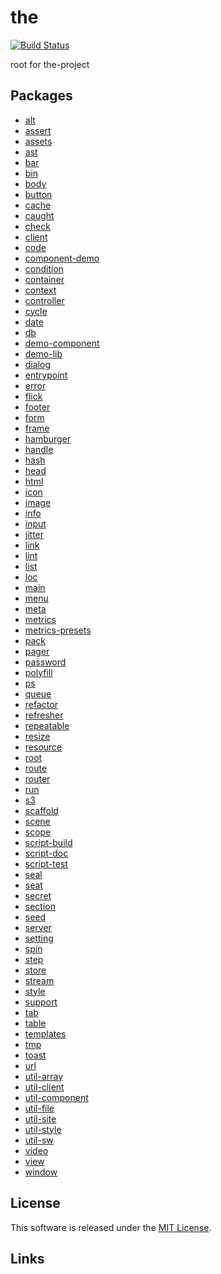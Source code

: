 the
==========

<!---
This file is generated by the-tmpl. Do not update manually.
--->

<!-- Badge Start -->
<a name="badges"></a>

[![Build Status][bd_travis_shield_url]][bd_travis_url]

[bd_repo_url]: https://github.com/the-labo/the
[bd_travis_url]: http://travis-ci.org/the-labo/the
[bd_travis_shield_url]: http://img.shields.io/travis/the-labo/the.svg?style=flat
[bd_travis_com_url]: http://travis-ci.com/the-labo/the
[bd_travis_com_shield_url]: https://api.travis-ci.com/the-labo/the.svg?token=
[bd_license_url]: https://github.com/the-labo/the/blob/master/LICENSE
[bd_npm_url]: http://www.npmjs.org/package/the
[bd_npm_shield_url]: http://img.shields.io/npm/v/the.svg?style=flat
[bd_standard_url]: http://standardjs.com/
[bd_standard_shield_url]: https://img.shields.io/badge/code%20style-standard-brightgreen.svg

<!-- Badge End -->


<!-- Description Start -->
<a name="description"></a>

root for the-project

<!-- Description End -->


<!-- Overview Start -->
<a name="overview"></a>



<!-- Overview End -->


<!-- Sections Start -->
<a name="sections"></a>

<!-- Section from "doc/readme/10.Packages.md.hbs" Start -->

<a name="section-doc-readme-10-packages-md"></a>

## Packages


- [alt](./packages/alt)
- [assert](./packages/assert)
- [assets](./packages/assets)
- [ast](./packages/ast)
- [bar](./packages/bar)
- [bin](./packages/bin)
- [body](./packages/body)
- [button](./packages/button)
- [cache](./packages/cache)
- [caught](./packages/caught)
- [check](./packages/check)
- [client](./packages/client)
- [code](./packages/code)
- [component-demo](./packages/component-demo)
- [condition](./packages/condition)
- [container](./packages/container)
- [context](./packages/context)
- [controller](./packages/controller)
- [cycle](./packages/cycle)
- [date](./packages/date)
- [db](./packages/db)
- [demo-component](./packages/demo-component)
- [demo-lib](./packages/demo-lib)
- [dialog](./packages/dialog)
- [entrypoint](./packages/entrypoint)
- [error](./packages/error)
- [flick](./packages/flick)
- [footer](./packages/footer)
- [form](./packages/form)
- [frame](./packages/frame)
- [hamburger](./packages/hamburger)
- [handle](./packages/handle)
- [hash](./packages/hash)
- [head](./packages/head)
- [html](./packages/html)
- [icon](./packages/icon)
- [image](./packages/image)
- [info](./packages/info)
- [input](./packages/input)
- [jitter](./packages/jitter)
- [link](./packages/link)
- [lint](./packages/lint)
- [list](./packages/list)
- [loc](./packages/loc)
- [main](./packages/main)
- [menu](./packages/menu)
- [meta](./packages/meta)
- [metrics](./packages/metrics)
- [metrics-presets](./packages/metrics-presets)
- [pack](./packages/pack)
- [pager](./packages/pager)
- [password](./packages/password)
- [polyfill](./packages/polyfill)
- [ps](./packages/ps)
- [queue](./packages/queue)
- [refactor](./packages/refactor)
- [refresher](./packages/refresher)
- [repeatable](./packages/repeatable)
- [resize](./packages/resize)
- [resource](./packages/resource)
- [root](./packages/root)
- [route](./packages/route)
- [router](./packages/router)
- [run](./packages/run)
- [s3](./packages/s3)
- [scaffold](./packages/scaffold)
- [scene](./packages/scene)
- [scope](./packages/scope)
- [script-build](./packages/script-build)
- [script-doc](./packages/script-doc)
- [script-test](./packages/script-test)
- [seal](./packages/seal)
- [seat](./packages/seat)
- [secret](./packages/secret)
- [section](./packages/section)
- [seed](./packages/seed)
- [server](./packages/server)
- [setting](./packages/setting)
- [spin](./packages/spin)
- [step](./packages/step)
- [store](./packages/store)
- [stream](./packages/stream)
- [style](./packages/style)
- [support](./packages/support)
- [tab](./packages/tab)
- [table](./packages/table)
- [templates](./packages/templates)
- [tmp](./packages/tmp)
- [toast](./packages/toast)
- [url](./packages/url)
- [util-array](./packages/util-array)
- [util-client](./packages/util-client)
- [util-component](./packages/util-component)
- [util-file](./packages/util-file)
- [util-site](./packages/util-site)
- [util-style](./packages/util-style)
- [util-sw](./packages/util-sw)
- [video](./packages/video)
- [view](./packages/view)
- [window](./packages/window)


<!-- Section from "doc/readme/10.Packages.md.hbs" End -->


<!-- Sections Start -->


<!-- LICENSE Start -->
<a name="license"></a>

License
-------
This software is released under the [MIT License](https://github.com/the-labo/the/blob/master/LICENSE).

<!-- LICENSE End -->


<!-- Links Start -->
<a name="links"></a>

Links
------



<!-- Links End -->
